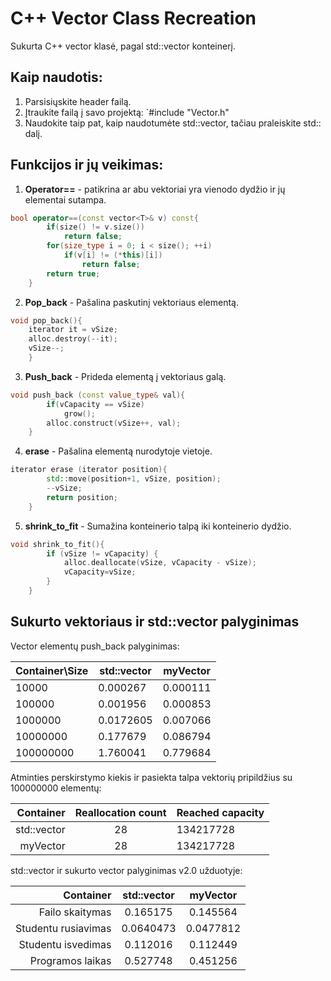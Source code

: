 # C++ Vector Class Recreation

Sukurta C++ vector klasė, pagal std::vector konteinerį.

## Kaip naudotis:

1. Parsisiųskite header failą.
2. Įtraukite failą į savo projektą:
`#include "Vector.h"
3. Naudokite taip pat, kaip naudotumėte std::vector, tačiau praleiskite std:: dalį.

## Funkcijos ir jų veikimas:

1. **Operator==** - patikrina ar abu vektoriai yra vienodo dydžio ir jų elementai sutampa.
```cpp
bool operator==(const vector<T>& v) const{
        if(size() != v.size())
            return false;
        for(size_type i = 0; i < size(); ++i)
            if(v[i] != (*this)[i])
                return false;
        return true;
    }
```
2. **Pop_back** - Pašalina paskutinį vektoriaus elementą.
```cpp
void pop_back(){
    iterator it = vSize;
    alloc.destroy(--it);
    vSize--;
    }
```
3. **Push_back** - Prideda elementą į vektoriaus galą.
```cpp
void push_back (const value_type& val){ 
        if(vCapacity == vSize)
            grow();
        alloc.construct(vSize++, val);
    }
```
4. **erase** - Pašalina elementą nurodytoje vietoje.
```cpp
iterator erase (iterator position){
        std::move(position+1, vSize, position);
        --vSize;
        return position;
    }
```
5. **shrink_to_fit** - Sumažina konteinerio talpą iki konteinerio dydžio.
```cpp
void shrink_to_fit(){
        if (vSize != vCapacity) {
            alloc.deallocate(vSize, vCapacity - vSize);
            vCapacity=vSize;
        }
    }
```

## Sukurto vektoriaus ir std::vector palyginimas

Vector elementų push_back palyginimas:

| Container\Size | std::vector | myVector |
|----------------|-------------|----------|
| 10000          | 0.000267    | 0.000111 |
| 100000         | 0.001956    | 0.000853 |
| 1000000        | 0.0172605   | 0.007066 |
| 10000000       | 0.177679    | 0.086794 |
| 100000000      | 1.760041    | 0.779684 |


Atminties perskirstymo kiekis ir pasiekta talpa  vektorių pripildžius su 100000000 elementų:

|   Container | Reallocation count | Reached capacity |
|------------:|:------------------:|------------------|
| std::vector |         28         |     134217728    |
|    myVector |         28         |     134217728    |

std::vector ir sukurto vector palyginimas v2.0 užduotyje:

|           Container | std::vector |  myVector |
|--------------------:|:-----------:|:---------:|
|     Failo skaitymas |   0.165175  |  0.145564 |
| Studentu rusiavimas |  0.0640473  | 0.0477812 |
|  Studentu isvedimas |   0.112016  |  0.112449 |
|    Programos laikas |   0.527748  |  0.451256 |